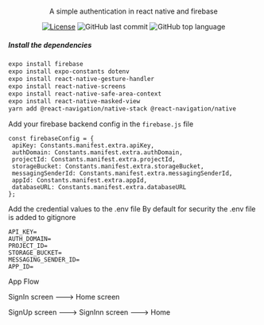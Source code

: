 <div align="center" style="margin: 20px; text-align: center">
  <p>A simple authentication in react native and firebase</p>
  
  
  [![License](http://img.shields.io/:license-mit-blue.svg?style=flat-square)](https://github.com/BinaryLeo/react_native_firebase_Auth/blob/main/LICENSE)
  ![GitHub last commit](https://img.shields.io/github/last-commit/BinaryLeo/react_native_firebase_Auth?style=flat-square)
  ![GitHub top language](https://img.shields.io/github/last-commit/BinaryLeo/react_native_firebase_Auth?style=flat-square)
  
</div>

##### Install the dependencies

```bash
expo install firebase
expo install expo-constants dotenv
expo install react-native-gesture-handler
expo install react-native-screens
expo install react-native-safe-area-context
expo install react-native-masked-view
yarn add @react-navigation/native-stack @react-navigation/native
```

 Add your firebase backend config in the `firebase.js` file

 ```
const firebaseConfig = {
  apiKey: Constants.manifest.extra.apiKey,
  authDomain: Constants.manifest.extra.authDomain,
  projectId: Constants.manifest.extra.projectId,
  storageBucket: Constants.manifest.extra.storageBucket,
  messagingSenderId: Constants.manifest.extra.messagingSenderId,
  appId: Constants.manifest.extra.appId,
  databaseURL: Constants.manifest.extra.databaseURL
};
```
Add the credential values to the .env file
By default for security  the .env file is added to gitignore

```
API_KEY=
AUTH_DOMAIN=
PROJECT_ID=
STORAGE_BUCKET=
MESSAGING_SENDER_ID=
APP_ID=

```

App Flow

SignIn screen ---> Home screen

SignUp screen ---> SignInn screen ---> Home
